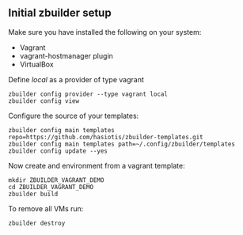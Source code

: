 ## Initial zbuilder setup

Make sure you have installed the following on your system:

* Vagrant
* vagrant-hostmanager plugin
* VirtualBox

Define *local* as a provider of type vagrant
```
zbuilder config provider --type vagrant local
zbuilder config view
```

Configure the source of your templates:
```
zbuilder config main templates repo=https://github.com/hasiotis/zbuilder-templates.git
zbuilder config main templates path=~/.config/zbuilder/templates
zbuilder config update --yes
```

Now create and environment from a vagrant template:
```
mkdir ZBUILDER_VAGRANT_DEMO
cd ZBUILDER_VAGRANT_DEMO
zbuilder build
```

To remove all VMs run:
```
zbuilder destroy
```
